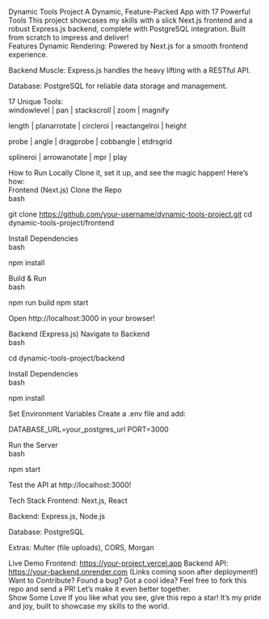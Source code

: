  Dynamic Tools Project
 A Dynamic, Feature-Packed App with 17 Powerful Tools 
This project showcases my skills with a slick Next.js frontend and a robust Express.js backend, complete with PostgreSQL integration. Built from scratch to impress and deliver!  
 Features
 Dynamic Rendering: Powered by Next.js for a smooth frontend experience.  

 Backend Muscle: Express.js handles the heavy lifting with a RESTful API.  

 Database: PostgreSQL for reliable data storage and management.  

 17 Unique Tools:  
windowlevel | pan | stackscroll | zoom | magnify  

length | planarrotate | circleroi | reactangelroi | height  

probe | angle | dragprobe | cobbangle | etdrsgrid  

splineroi | arrowanotate | mpr | play

 How to Run Locally
Clone it, set it up, and see the magic happen! Here’s how:  
Frontend (Next.js)
Clone the Repo  
bash

git clone https://github.com/your-username/dynamic-tools-project.git
cd dynamic-tools-project/frontend

Install Dependencies  
bash

npm install

Build & Run  
bash

npm run build
npm start

Open http://localhost:3000 in your browser! 

Backend (Express.js)
Navigate to Backend  
bash

cd dynamic-tools-project/backend

Install Dependencies  
bash

npm install

Set Environment Variables
Create a .env file and add:  

DATABASE_URL=your_postgres_url
PORT=3000

Run the Server  
bash

npm start

Test the API at http://localhost:3000! 

 Tech Stack
Frontend: Next.js, React  

Backend: Express.js, Node.js  

Database: PostgreSQL  

Extras: Multer (file uploads), CORS, Morgan

 Live Demo
 Frontend: https://your-project.vercel.app
 Backend API: https://your-backend.onrender.com
(Links coming soon after deployment!)  
 Want to Contribute?
Found a bug? Got a cool idea? Feel free to fork this repo and send a PR! Let’s make it even better together.  
 Show Some Love
If you like what you see, give this repo a star! It’s my pride and joy, built to showcase my skills to the world.  

